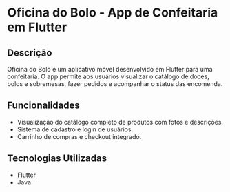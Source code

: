# Oficina do Bolo - App de Confeitaria em Flutter


## Descrição

Oficina do Bolo é um aplicativo móvel desenvolvido em Flutter para uma confeitaria. O app permite aos usuários visualizar o catálogo de doces, bolos e sobremesas, fazer pedidos e acompanhar o status das encomenda.

## Funcionalidades

- Visualização do catálogo completo de produtos com fotos e descrições.
- Sistema de cadastro e login de usuários.
- Carrinho de compras e checkout integrado.

## Tecnologias Utilizadas

- [Flutter](https://flutter.dev/) 
- Java
